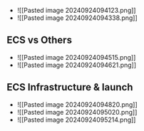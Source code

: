 * ![[Pasted image 20240924094123.png]]
* ![[Pasted image 20240924094338.png]]

## ECS vs Others
* ![[Pasted image 20240924094515.png]]
* ![[Pasted image 20240924094621.png]]

## ECS Infrastructure & launch
* ![[Pasted image 20240924094820.png]]
* ![[Pasted image 20240924095020.png]]
* ![[Pasted image 20240924095214.png]]
